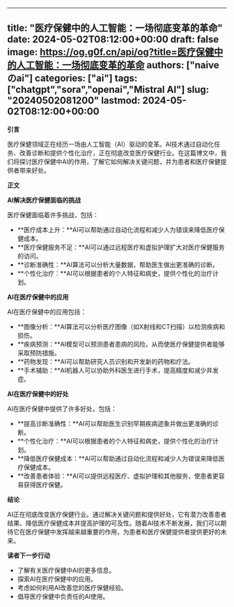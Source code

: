 
---
title: "医疗保健中的人工智能：一场彻底变革的革命"
date: 2024-05-02T08:12:00+00:00
draft: false
image: https://og.g0f.cn/api/og?title=医疗保健中的人工智能：一场彻底变革的革命
authors: ["naiveのai"]
categories: ["ai"]
tags: ["chatgpt","sora","openai","Mistral AI"]
slug: "20240502081200"
lastmod: 2024-05-02T08:12:00+00:00
---
**引言**

医疗保健领域正在经历一场由人工智能（AI）驱动的变革。AI技术通过自动化任务、改善诊断和提供个性化治疗，正在彻底改变医疗保健行业。在这篇博文中，我们将探讨医疗保健中AI的作用，了解它如何解决关键问题，并为患者和医疗保健提供者带来好处。

**正文**

**AI解决医疗保健面临的挑战**

医疗保健面临着许多挑战，包括：

* **医疗成本上升：**AI可以帮助通过自动化流程和减少人为错误来降低医疗保健成本。
* **医疗保健服务不足：**AI可以通过远程医疗和虚拟护理扩大对医疗保健服务的访问。
* **诊断准确性：**AI算法可以分析大量数据，帮助医生做出更准确的诊断。
* **个性化治疗：**AI可以根据患者的个人特征和病史，提供个性化的治疗计划。

**AI在医疗保健中的应用**

AI在医疗保健中的应用包括：

* **图像分析：**AI算法可以分析医疗图像（如X射线和CT扫描）以检测疾病和损伤。
* **疾病预测：**AI模型可以预测患者患病的风险，从而使医疗保健提供者能够采取预防措施。
* **药物发现：**AI可以帮助研究人员识别和开发新的药物和疗法。
* **手术辅助：**AI机器人可以协助外科医生进行手术，提高精度和减少并发症。

**AI在医疗保健中的好处**

AI在医疗保健中提供了许多好处，包括：

* **提高诊断准确性：**AI可以帮助医生识别早期疾病迹象并做出更准确的诊断。
* **个性化治疗：**AI可以根据患者的个人特征和病史，提供个性化的治疗计划。
* **降低医疗保健成本：**AI可以帮助通过自动化流程和减少人为错误来降低医疗保健成本。
* **改善患者体验：**AI可以提供远程医疗、虚拟护理和其他服务，使患者更容易获得医疗保健。

**结论**

AI正在彻底改变医疗保健行业。通过解决关键问题和提供好处，它有潜力改善患者结果、降低医疗保健成本并提高护理的可及性。随着AI技术不断发展，我们可以期待它在医疗保健中发挥越来越重要的作用，为患者和医疗保健提供者提供更好的未来。

**读者下一步行动**

* 了解有关医疗保健中AI的更多信息。
* 探索AI在医疗保健中的应用。
* 考虑如何利用AI改善您的医疗保健经验。
* 倡导医疗保健中负责任的AI使用。